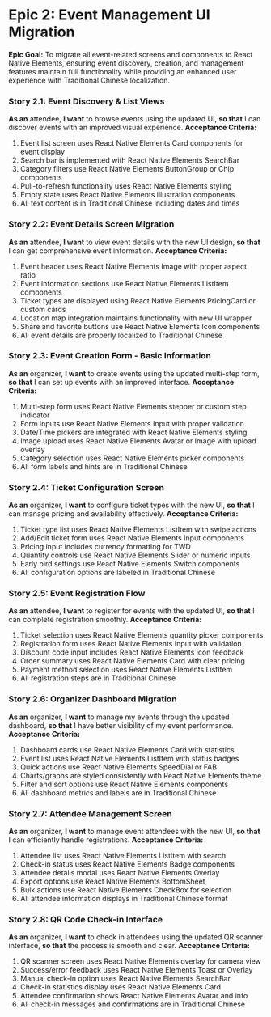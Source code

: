 # Epic 2: Event Management UI Migration
**Epic Goal:** To migrate all event-related screens and components to React Native Elements, ensuring event discovery, creation, and management features maintain full functionality while providing an enhanced user experience with Traditional Chinese localization.

### Story 2.1: Event Discovery & List Views
**As an** attendee, **I want** to browse events using the updated UI, **so that** I can discover events with an improved visual experience.
**Acceptance Criteria:**
1. Event list screen uses React Native Elements Card components for event display
2. Search bar is implemented with React Native Elements SearchBar
3. Category filters use React Native Elements ButtonGroup or Chip components
4. Pull-to-refresh functionality uses React Native Elements styling
5. Empty state uses React Native Elements illustration components
6. All text content is in Traditional Chinese including dates and times

### Story 2.2: Event Details Screen Migration
**As an** attendee, **I want** to view event details with the new UI design, **so that** I can get comprehensive event information.
**Acceptance Criteria:**
1. Event header uses React Native Elements Image with proper aspect ratio
2. Event information sections use React Native Elements ListItem components
3. Ticket types are displayed using React Native Elements PricingCard or custom cards
4. Location map integration maintains functionality with new UI wrapper
5. Share and favorite buttons use React Native Elements Icon components
6. All event details are properly localized to Traditional Chinese

### Story 2.3: Event Creation Form - Basic Information
**As an** organizer, **I want** to create events using the updated multi-step form, **so that** I can set up events with an improved interface.
**Acceptance Criteria:**
1. Multi-step form uses React Native Elements stepper or custom step indicator
2. Form inputs use React Native Elements Input with proper validation
3. Date/Time pickers are integrated with React Native Elements styling
4. Image upload uses React Native Elements Avatar or Image with upload overlay
5. Category selection uses React Native Elements picker components
6. All form labels and hints are in Traditional Chinese

### Story 2.4: Ticket Configuration Screen
**As an** organizer, **I want** to configure ticket types with the new UI, **so that** I can manage pricing and availability effectively.
**Acceptance Criteria:**
1. Ticket type list uses React Native Elements ListItem with swipe actions
2. Add/Edit ticket form uses React Native Elements Input components
3. Pricing input includes currency formatting for TWD
4. Quantity controls use React Native Elements Slider or numeric inputs
5. Early bird settings use React Native Elements Switch components
6. All configuration options are labeled in Traditional Chinese

### Story 2.5: Event Registration Flow
**As an** attendee, **I want** to register for events with the updated UI, **so that** I can complete registration smoothly.
**Acceptance Criteria:**
1. Ticket selection uses React Native Elements quantity picker components
2. Registration form uses React Native Elements Input with validation
3. Discount code input includes React Native Elements icon feedback
4. Order summary uses React Native Elements Card with clear pricing
5. Payment method selection uses React Native Elements ListItem
6. All registration steps are in Traditional Chinese

### Story 2.6: Organizer Dashboard Migration
**As an** organizer, **I want** to manage my events through the updated dashboard, **so that** I have better visibility of my event performance.
**Acceptance Criteria:**
1. Dashboard cards use React Native Elements Card with statistics
2. Event list uses React Native Elements ListItem with status badges
3. Quick actions use React Native Elements SpeedDial or FAB
4. Charts/graphs are styled consistently with React Native Elements theme
5. Filter and sort options use React Native Elements components
6. All dashboard metrics and labels are in Traditional Chinese

### Story 2.7: Attendee Management Screen
**As an** organizer, **I want** to manage event attendees with the new UI, **so that** I can efficiently handle registrations.
**Acceptance Criteria:**
1. Attendee list uses React Native Elements ListItem with search
2. Check-in status uses React Native Elements Badge components
3. Attendee details modal uses React Native Elements Overlay
4. Export options use React Native Elements BottomSheet
5. Bulk actions use React Native Elements CheckBox for selection
6. All attendee information displays in Traditional Chinese format

### Story 2.8: QR Code Check-in Interface
**As an** organizer, **I want** to check in attendees using the updated QR scanner interface, **so that** the process is smooth and clear.
**Acceptance Criteria:**
1. QR scanner screen uses React Native Elements overlay for camera view
2. Success/error feedback uses React Native Elements Toast or Overlay
3. Manual check-in option uses React Native Elements SearchBar
4. Check-in statistics display uses React Native Elements Card
5. Attendee confirmation shows React Native Elements Avatar and info
6. All check-in messages and confirmations are in Traditional Chinese